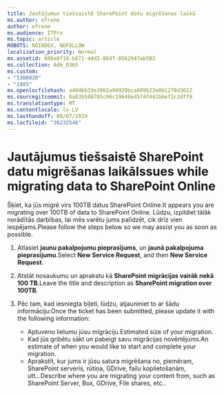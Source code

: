 ```yaml
---
title: Jautājumus tiešsaistē SharePoint datu migrēšanas laikā
ms.author: efrene
author: efrene
ms.audience: ITPro
ms.topic: article
ROBOTS: NOINDEX, NOFOLLOW
localization_priority: Normal
ms.assetid: 686e8f18-b871-4dd2-864f-8562947ab583
ms.collection: Adm_O365
ms.custom:
- "5300030"
- "1885"
ms.openlocfilehash: a404bb33e3862a94920bca609b23e8b1278d3022
ms.sourcegitcommit: 8a83b508785c96c19648ed574f442bbef2c2dff9
ms.translationtype: MT
ms.contentlocale: lv-LV
ms.lasthandoff: 08/07/2019
ms.locfileid: "36232546"
---
```

# <a name="issues-while-migrating-data-to-sharepoint-online"></a><span data-ttu-id="0d69d-102">Jautājumus tiešsaistē SharePoint datu migrēšanas laikā</span><span class="sxs-lookup"><span data-stu-id="0d69d-102">Issues while migrating data to SharePoint Online</span></span>

<span data-ttu-id="0d69d-103">Šķiet, ka jūs migrē virs 100TB datus SharePoint Online.</span><span class="sxs-lookup"><span data-stu-id="0d69d-103">It appears you are migrating over 100TB of data to SharePoint Online.</span></span> <span data-ttu-id="0d69d-104">Lūdzu, izpildiet tālāk norādītās darbības, lai mēs varētu jums palīdzēt, cik drīz vien iespējams.</span><span class="sxs-lookup"><span data-stu-id="0d69d-104">Please follow the steps below so we may assist you as soon as possible.</span></span> 

1. <span data-ttu-id="0d69d-105">Atlasiet **jaunu pakalpojumu pieprasījums**, un **jaunā pakalpojuma pieprasījumu**.</span><span class="sxs-lookup"><span data-stu-id="0d69d-105">Select **New Service Request**, and then **New Service Request**.</span></span> 
2. <span data-ttu-id="0d69d-106">Atstāt nosaukumu un aprakstu kā **SharePoint migrācijas vairāk nekā 100 TB**.</span><span class="sxs-lookup"><span data-stu-id="0d69d-106">Leave the title and description as **SharePoint migration over 100TB**.</span></span>
3. <span data-ttu-id="0d69d-107">Pēc tam, kad iesniegta biļeti, lūdzu, atjauniniet to ar šādu informāciju:</span><span class="sxs-lookup"><span data-stu-id="0d69d-107">Once the ticket has been submitted, please update it with the following information:</span></span> 

    - <span data-ttu-id="0d69d-108">Aptuveno lielumu jūsu migrāciju.</span><span class="sxs-lookup"><span data-stu-id="0d69d-108">Estimated size of your migration.</span></span>
    - <span data-ttu-id="0d69d-109">Kad jūs gribētu sākt un pabeigt savu migrācijas novērtējums.</span><span class="sxs-lookup"><span data-stu-id="0d69d-109">An estimate of when you would like to start and complete your migration.</span></span>
    - <span data-ttu-id="0d69d-110">Aprakstīt, kur jums ir jūsu satura migrēšana no, piemēram, SharePoint serveris, rūtiņa, GDrive, failu koplietošanām, utt...</span><span class="sxs-lookup"><span data-stu-id="0d69d-110">Describe where you are migrating your content from, such as SharePoint Server, Box, GDrive, File shares, etc..</span></span>


  

